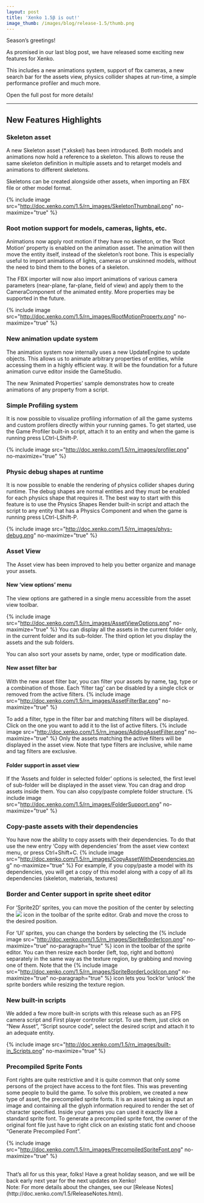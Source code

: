 ```yaml
---
layout: post
title: 'Xenko 1.5β is out!'
image_thumb: /images/blog/release-1.5/thumb.png
---
```


Season’s greetings!

As promised in our last blog post, we have released some exciting new features for Xenko.

This includes a new animations system, support of fbx cameras, a new search bar for the assets view, physics collider shapes at run-time, a simple performance profiler and much more.

Open the full post for more details!

<!--more-->
 ---
 
## New Features Highlights

### Skeleton asset

A new Skeleton asset (*.xkskel) has been introduced. Both models and animations now hold a reference to a skeleton. This allows to reuse the same skeleton definition in multiple assets and to retarget models and animations to different skeletons.

Skeletons can be created alongside other assets, when importing an FBX file or other model format.

{% include image src="http://doc.xenko.com/1.5/rn_images/SkeletonThumbnail.png" no-maximize="true"  %}
### Root motion support for models, cameras, lights, etc.

Animations now apply root motion if they have no skeleton, or the ‘Root Motion’ property is enabled on the animation asset. The animation will then move the entity itself, instead of the skeleton’s root bone.
This is especially useful to import animations of lights, cameras or unskinned models, without the need to bind them to the bones of a skeleton.

The FBX importer will now also import animations of various camera parameters (near-plane, far-plane, field of view) and apply them to the CameraComponent of the animated entity. More properties may be supported in the future.

{% include image src="http://doc.xenko.com/1.5/rn_images/RootMotionProperty.png" no-maximize="true"  %}
### New animation update system

The animation system now internally uses a new UpdateEngine to update objects. This allows us to animate arbitrary properties of entities, while accessing them in a highly efficient way.
It will be the foundation for a future animation curve editor inside the GameStudio.

The new ‘Animated Properties’ sample demonstrates how to create animations of any property from a script.


### Simple Profiling system
It is now possible to visualize profiling information of all the game systems and custom profilers directly within your running games.
To get started, use the Game Profiler built-in script, attach it to an entity and when the game is running press LCtrl-LShift-P.

{% include image src="http://doc.xenko.com/1.5/rn_images/profiler.png" no-maximize="true"  %}
### Physic debug shapes at runtime
It is now possible to enable the rendering of physics collider shapes during runtime.
The debug shapes are normal entities and they must be enabled for each physics shape that requires it.
The best way to start with this feature is to use the Physics Shapes Render built-in script and attach the script to any entity that has a Physics Component and when the game is running press LCtrl-LShift-P.

{% include image src="http://doc.xenko.com/1.5/rn_images/phys-debug.png" no-maximize="true"  %}
### Asset View
The Asset view has been improved to help you better organize and manage your assets.

#### New ‘view options’ menu
The view options are gathered in a single menu accessible from the asset view toolbar.

{% include image src="http://doc.xenko.com/1.5/rn_images/AssetViewOptions.png" no-maximize="true"  %}
You can display all the assets in the current folder only, in the current folder and its sub-folder. The third option let you display the assets and the sub folders.

You can also sort your assets by name, order, type or modification date. 

#### New asset filter bar
With the new asset filter bar, you can filter your assets by name, tag, type or a combination of those. Each ‘filter tag’ can be disabled by a single click or removed from the active filters.
{% include image src="http://doc.xenko.com/1.5/rn_images/AssetFilterBar.png" no-maximize="true"  %}

To add a filter, type in the filter bar and matching filters will be displayed. Click on the one you want to add it to the list of active filters.
{% include image src="http://doc.xenko.com/1.5/rn_images/AddingAssetFilter.png" no-maximize="true"  %}
Only the assets matching the active filters will be displayed in the asset view. Note that type filters are inclusive, while name and tag filters are exclusive.

#### Folder support in asset view
If the ‘Assets and folder in selected folder’ options is selected, the first level of sub-folder will be displayed in the asset view. You can drag and drop assets inside them. You can also copy/paste complete folder structure.
{% include image src="http://doc.xenko.com/1.5/rn_images/FolderSupport.png" no-maximize="true"  %}
### Copy-paste assets with their dependencies
You have now the ability to copy assets with their dependencies. To do that use the new entry ‘Copy with dependencies’ from the asset view context menu, or press Ctrl+Shift+C.
{% include image src="http://doc.xenko.com/1.5/rn_images/CopyAssetWithDependencies.png" no-maximize="true"  %}
For example, if you copy/paste a model with its dependencies, you will get a copy of this model along with a copy of all its dependencies (skeleton, materials, textures)

### Border and Center support in sprite sheet editor
For ‘Sprite2D’ sprites, you can move the position of the center by selecting the <img src="http://doc.xenko.com/1.5/rn_images/SpriteCenterIcon.png" style="display: inline" /> icon in the toolbar of the sprite editor. Grab and move the cross to the desired position.

For ‘UI’ sprites, you can change the borders by selecting the {% include image src="http://doc.xenko.com/1.5/rn_images/SpriteBorderIcon.png" no-maximize="true" no-paragraph="true" %} icon in the toolbar of the sprite editor. You can then resize each border (left, top, right and bottom) separately in the same way as the texture region, by grabbing and moving one of them. Note that the {% include image src="http://doc.xenko.com/1.5/rn_images/SpriteBorderLockIcon.png" no-maximize="true" no-paragraph="true" %} icon lets you ‘lock’or ‘unlock’ the sprite borders while resizing the texture region.

### New built-in scripts
We added a few more built-in scripts with this release such as an FPS camera script and First player controller script. To use them, just click on “New Asset”, “Script source code”, select the desired script and attach it to an adequate entity.

{% include image src="http://doc.xenko.com/1.5/rn_images/built-in_Scripts.png" no-maximize="true"  %}

### Precompiled Sprite Fonts
Font rights are quite restrictive and it is quite common that only some persons of the project have access to the font files. This was preventing some people to build the game. 
To solve this problem, we created a new type of asset, the precompiled sprite fonts. It is an asset taking as input an image and containing all the glyph information required to render the set of character specified. Inside your games you can used it exactly like a standard sprite font.
To generate a precompiled sprite font, the owner of the original font file just have to right click on an existing static font and choose “Generate Precompiled Font”.

{% include image src="http://doc.xenko.com/1.5/rn_images/PrecompiledSpriteFont.png" no-maximize="true"  %}

<br/>
That’s all for us this year, folks! Have a great holiday season, and we will be back early next year for the next updates on Xenko!

<br/>
Note: For more details about the changes, see our [Release Notes](http://doc.xenko.com/1.5/ReleaseNotes.html).
